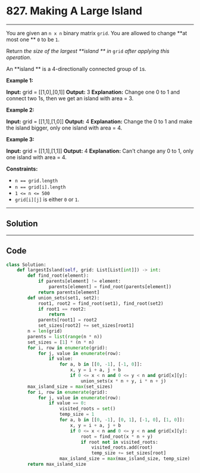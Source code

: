 # 827. Making A Large Island

---

You are given an `n x n` binary matrix `grid`. You are allowed to change **at most one ** `0` to be `1`.

Return _the size of the largest **island ** in_ `grid` _after applying this operation_.

An **island ** is a 4-directionally connected group of `1`s.

 

**Example 1:**


**Input:** grid = [[1,0],[0,1]]
**Output:** 3
**Explanation:** Change one 0 to 1 and connect two 1s, then we get an island with area = 3.


**Example 2:**


**Input:** grid = [[1,1],[1,0]]
**Output:** 4
**Explanation:** Change the 0 to 1 and make the island bigger, only one island with area = 4.

**Example 3:**


**Input:** grid = [[1,1],[1,1]]
**Output:** 4
**Explanation:** Can't change any 0 to 1, only one island with area = 4.


 

**Constraints:**

  * `n == grid.length`
  * `n == grid[i].length`
  * `1 <= n <= 500`
  * `grid[i][j]` is either `0` or `1`.

---

## Solution



---

## Code
```python
class Solution:
    def largestIsland(self, grid: List[List[int]]) -> int:
        def find_root(element):
            if parents[element] != element:
                parents[element] = find_root(parents[element])
            return parents[element]
        def union_sets(set1, set2):
            root1, root2 = find_root(set1), find_root(set2)
            if root1 == root2:
                return
            parents[root1] = root2
            set_sizes[root2] += set_sizes[root1]
        n = len(grid)
        parents = list(range(n * n))
        set_sizes = [1] * (n * n)
        for i, row in enumerate(grid):
            for j, value in enumerate(row):
                if value:
                    for a, b in [[0, -1], [-1, 0]]:
                        x, y = i + a, j + b
                        if 0 <= x < n and 0 <= y < n and grid[x][y]:
                            union_sets(x * n + y, i * n + j)
        max_island_size = max(set_sizes)
        for i, row in enumerate(grid):
            for j, value in enumerate(row):
                if value == 0:
                    visited_roots = set()
                    temp_size = 1
                    for a, b in [[0, -1], [0, 1], [-1, 0], [1, 0]]:
                        x, y = i + a, j + b
                        if 0 <= x < n and 0 <= y < n and grid[x][y]:
                            root = find_root(x * n + y)
                            if root not in visited_roots:
                                visited_roots.add(root)
                                temp_size += set_sizes[root]
                    max_island_size = max(max_island_size, temp_size)
        return max_island_size
```